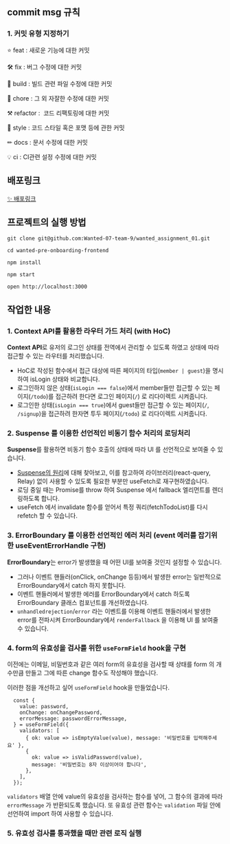 ## commit msg 규칙

### 1. 커밋 유형 지정하기

⭐ feat : 새로운 기능에 대한 커밋

🛠 fix : 버그 수정에 대한 커밋

🧱 build : 빌드 관련 파일 수정에 대한 커밋

👏 chore : 그 외 자잘한 수정에 대한 커밋

⚒ refactor :  코드 리팩토링에 대한 커밋

🎨 style : 코드 스타일 혹은 포맷 등에 관한 커밋

✏ docs : 문서 수정에 대한 커밋

💡 ci : CI관련 설정 수정에 대한 커밋

## 배포링크

[✨ 배포링크](https://wanted-assignment-01.vercel.app)

## 프로젝트의 실행 방법

```
git clone git@github.com:Wanted-07-team-9/wanted_assignment_01.git

cd wanted-pre-onboarding-frontend

npm install

npm start

open http://localhost:3000
```

## 작업한 내용

### 1. Context API를 활용한 라우터 가드 처리 (with HoC)

**Context API**로 유저의 로그인 상태를 전역에서 관리할 수 있도록 하였고 상태에 따라 접근할 수 있는 라우터를 처리했습니다.

- HoC로 작성된 함수에서 접근 대상에 따른 페이지의 타입(`member | guest`)을 명시하여 isLogin 상태와 비교합니다.
- 로그인하지 않은 상태(`isLogin === false`)에서 member들만 접근할 수 있는 페이지(`/todo`)를 접근하려 한다면 로그인 페이지(`/`) 로 리다이렉트 시켜줍니다.
- 로그인한 상태(`isLogin === true`)에서 guest들만 접근할 수 있는 페이지(`/`, `/signup`)을 접근하려 한자면 투두 페이지(`/todo`) 로 리다이렉트 시켜줍니다.

### 2. Suspense 를 이용한 선언적인 비동기 함수 처리의 로딩처리

**Suspense**를 활용하면 비동기 함수 호출의 상태에 따라 UI 를 선언적으로 보여줄 수 있습니다.

- [Suspense의 원리](https://dev.to/charlesstover/react-suspense-with-the-fetch-api-374j)에 대해 찾아보고, 이를 참고하여 라이브러리(react-query, Relay) 없이 사용할 수 있도록 필요한 부분만 useFetch로 재구현하였습니다.
- 로딩 중일 때는 Promise를 throw 하여 Suspense 에서 fallback 엘리먼트를 렌더링하도록 합니다.
- useFetch 에서 invalidate 함수를 얻어서 특정 쿼리(fetchTodoList)를 다시 refetch 할 수 있습니다.

### 3. ErrorBoundary 를 이용한 선언적인 에러 처리 (event 에러를 잡기위한 useEventErrorHandle 구현)

**ErrorBoundary**는 error가 발생했을 때 어떤 UI를 보여줄 것인지 설정할 수 있습니다.

- 그러나 이벤트 핸들러(onClick, onChange 등등)에서 발생한 error는 일반적으로 ErrorBoundary에서 catch 하지 못합니다.
- 이벤트 핸들러에서 발생한 에러를 ErrorBoundary에서 catch 하도록 ErrorBoundary 클래스 컴포넌트를 개선하였습니다.
- `unhandledrejection`/`error` 라는 이벤트를 이용해 이벤트 핸들러에서 발생한 error를 전파시켜 ErrorBoundary에서 `renderFallback` 을 이용해 UI 를 보여줄 수 있습니다.

### 4. form의 유효성을 검사를 위한 `useFormField` hook을 구현

이전에는 이메일, 비밀번호과 같은 여러 form의 유효성을 검사할 때 상태를 form 의 개수만큼 만들고 그에 따른 change 함수도 작성해야 했습니다.

이러한 점을 개선하고 싶어 `useFormField` hook을 만들었습니다.

```
  const {
    value: password,
    onChange: onChangePassword,
    errorMessage: passwordErrorMessage,
  } = useFormField({
    validators: [
      { ok: value => isEmptyValue(value), message: '비밀번호를 입력해주세요' },
      {
        ok: value => isValidPassword(value),
        message: '비밀번호는 8자 이상이어야 합니다',
      },
    ],
  });
```

`validators` 배열 안에 value의 유효성을 검사하는 함수를 넣어, 그 함수의 결과에 따라 `errorMessage` 가 반환되도록 했습니다.
또 유효성 관련 함수는 `validation` 파일 안에 선언하여 import 하여 사용할 수 있습니다.

### 5. 유효성 검사를 통과했을 때만 관련 로직 실행
